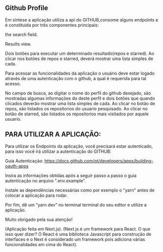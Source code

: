 ## Github Profile

Em sintese a aplicação utiliza a api do GITHUB,consome alguns endpoints e é constituida por três componentes principais:

the search field.

Results view.

Dois botões para executar um determinado resultado(repos e starred).
Ao clicar nos botões de repos e starred, deverá mostrar uma lista simples de cada.

Para acessar as funcionalidades da aplicação o usuário deve estar logado através de uma autenticação com o github, a qual é requerida para tal acesso.

No campo de busca, ao digitar o nome do perfil do github desejado, são mostradas algumas informações do deste perfil e dois botões que quando clicados deverão mostrar uma lista simples de cada.
Ao clicar no botão de repos, são listados os repositorios do usuario pesquisado.
Ao clicar no botão de starred, são listados os repositorios mais visitados por aquele usuario.





## PARA UTILIZAR A APLICAÇÃO:

Para utilizar os Endpoints da aplicação, você precisará estar autenticado, para isso você irá utilizar a autenticação do GITHUB:

Guia Autenticação: https://docs.github.com/pt/developers/apps/building-oauth-apps

Insira as informações obtidas após a seguir passo a passo o guia autenticação no arquivo ".env.example".

Instale as dependências necessárias como por exemplo o "yarn" antes de colocar a aplicação para rodar.

Por fim, dê um "yarn dev" no terminal terminal do seu editor e utilize a aplicação.

Muito obrigado pela sua atenção!




(Aplicação feita em Next.js).
(Next.js é um framework para React. O que isso quer dizer? O React é uma biblioteca Javascript para construção de interfaces e o Next é considerado um framework pois adiciona várias funcionalidades em cima do React).
